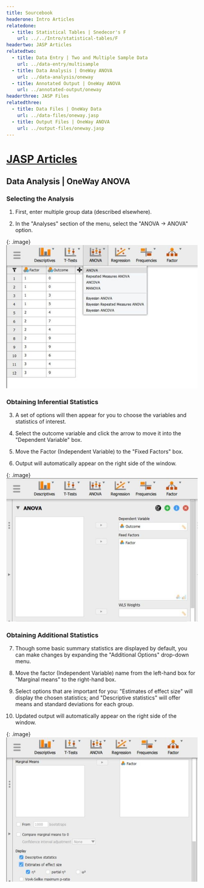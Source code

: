 ```yaml
---
title: Sourcebook
headerone: Intro Articles
relatedone:
  - title: Statistical Tables | Snedecor's F
    url: ../../Intro/statistical-tables/F
headertwo: JASP Articles
relatedtwo:
  - title: Data Entry | Two and Multiple Sample Data
    url: ../data-entry/multisample
  - title: Data Analysis | OneWay ANOVA
    url: ../data-analysis/oneway
  - title: Annotated Output | OneWay ANOVA
    url: ../annotated-output/oneway
headerthree: JASP Files
relatedthree:
  - title: Data Files | OneWay Data
    url: ../data-files/oneway.jasp
  - title: Output Files | OneWay ANOVA
    url: ../output-files/oneway.jasp
---
```


# [JASP Articles](../index.md)

## Data Analysis | OneWay ANOVA

### Selecting the Analysis

1. First, enter multiple group data (described elsewhere). 

2. In the "Analyses" section of the menu, select the "ANOVA → ANOVA" option. 

{: .image}
![Screenshot for selecting analysis](oneway1.png)

### Obtaining Inferential Statistics

3. A set of options will then appear for you to choose the variables and statistics of interest.

4. Select the outcome variable and click the arrow to move it into the "Dependent  Variable" box. 

5. Move the Factor (Independent Variable) to the "Fixed Factors" box.

6. Output will automatically appear on the right side of the window. 

{: .image}
![Screenshot for obtaining inferentials](oneway2.png)

### Obtaining Additional Statistics

7. Though some basic summary  statistics are displayed by default, you can make changes by expanding the "Additional Options" drop-down menu.

8. Move the factor (Independent Variable) name from the left-hand box for "Marginal means" to the right-hand box. 

9. Select options that are important for you: "Estimates of effect size"  will display the chosen statistics; and "Descriptive statistics" will offer means and standard deviations for each group.

10. Updated output will automatically appear on the right side of the window. 

{: .image}
![Screenshot for obtaining additional statistics](oneway3.png)

